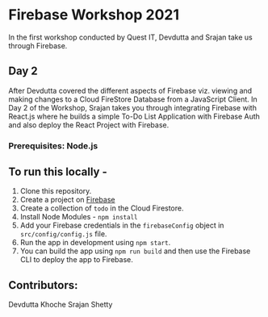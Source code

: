 # Firebase Workshop 2021
In the first workshop conducted by Quest IT, Devdutta and Srajan take us through Firebase.

## Day 2

After Devdutta covered the different aspects of Firebase viz. viewing and making changes to a Cloud FireStore Database from a JavaScript Client.
In Day 2 of the Workshop, Srajan takes you through integrating Firebase with React.js where he builds a simple To-Do List Application with Firebase Auth and also deploy the React Project with Firebase. 

### Prerequisites: Node.js

## To run this locally - 

1. Clone this repository.
2. Create a project on [Firebase](https://firebase.google.com/)
3. Create a collection of ```todo``` in the Cloud Firestore.
4. Install Node Modules - ```npm install```
5. Add your Firebase credentials in the ```firebaseConfig``` object in ```src/config/config.js``` file.
6. Run the app in development using ```npm start```.
7. You can build the app using ```npm run build``` and then use the Firebase CLI to deploy the app to Firebase.

## Contributors:
Devdutta Khoche
Srajan Shetty
